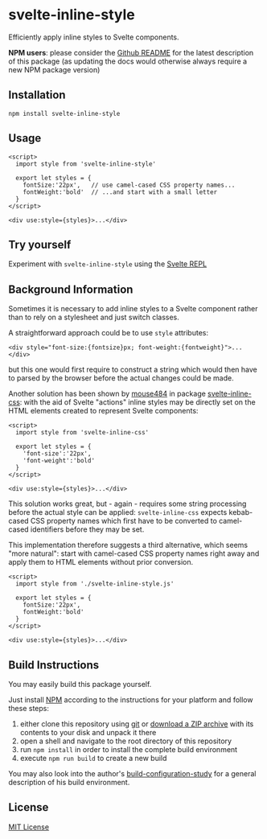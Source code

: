 # svelte-inline-style #

Efficiently apply inline styles to Svelte components.

**NPM users**: please consider the [Github README](https://github.com/rozek/svelte-inline-style/blob/main/README.md) for the latest description of this package (as updating the docs would otherwise always require a new NPM package version)

## Installation ##

```
npm install svelte-inline-style
```

## Usage ##

```
<script>
  import style from 'svelte-inline-style'

  export let styles = {
    fontSize:'22px',   // use camel-cased CSS property names...
    fontWeight:'bold'  // ...and start with a small letter
  }
</script>

<div use:style={styles}>...</div>
```

## Try yourself ##

Experiment with `svelte-inline-style` using the [Svelte REPL](https://svelte.dev/repl/38dd68dc0838491bac4472b6229246b7)

## Background Information ##

Sometimes it is necessary to add inline styles to a Svelte component rather than to rely on a stylesheet and just switch classes.

A straightforward approach could be to use `style` attributes:

```
<div style="font-size:{fontsize}px; font-weight:{fontweight}">...</div>
```

but this one would first require to construct a string which would then have to parsed by the browser before the actual changes could be made.

Another solution has been shown by [mouse484](https://github.com/mouse484) in package [svelte-inline-css](https://github.com/mouse484/svelte-inline-css): with the aid of Svelte "actions" inline styles may be directly set on the HTML elements created to represent Svelte components:

```
<script>
  import style from 'svelte-inline-css'

  export let styles = {
    'font-size':'22px',
    'font-weight':'bold'
  }
</script>

<div use:style={styles}>...</div>
```

This solution works great, but - again - requires some string processing before the actual style can be applied: `svelte-inline-css` expects kebab-cased CSS property names which first have to be converted to camel-cased identifiers before they may be set.

This implementation therefore suggests a third alternative, which seems "more natural": start with camel-cased CSS property names right away and apply them to HTML elements without prior conversion.

```
<script>
  import style from './svelte-inline-style.js'

  export let styles = {
    fontSize:'22px',
    fontWeight:'bold'
  }
</script>

<div use:style={styles}>...</div>
```

## Build Instructions ##

You may easily build this package yourself.

Just install [NPM](https://docs.npmjs.com/) according to the instructions for your platform and follow these steps:

1. either clone this repository using [git](https://git-scm.com/) or [download a ZIP archive](https://github.com/rozek/svelte-inline-style/archive/refs/heads/main.zip) with its contents to your disk and unpack it there 
2. open a shell and navigate to the root directory of this repository
3. run `npm install` in order to install the complete build environment
4. execute `npm run build` to create a new build

You may also look into the author's [build-configuration-study](https://github.com/rozek/build-configuration-study) for a general description of his build environment.

## License ##

[MIT License](LICENSE.md)
